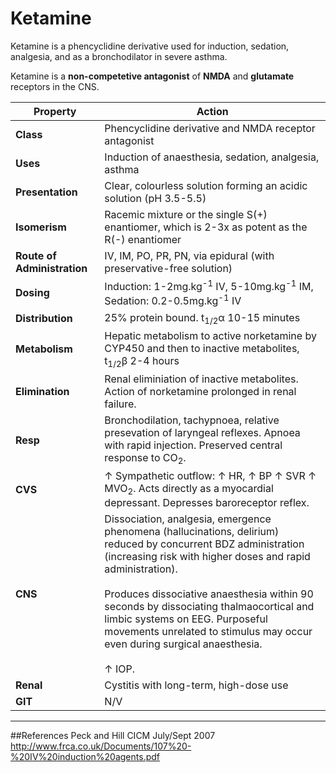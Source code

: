 # Ketamine

Ketamine is a phencyclidine derivative used for induction, sedation, analgesia, and as a bronchodilator in severe asthma.

Ketamine is a **non-competetive antagonist** of **NMDA** and **glutamate** receptors in the CNS. 

|Property|Action|
|--|--|
|**Class**|Phencyclidine derivative and NMDA receptor antagonist|
|**Uses**|Induction of anaesthesia, sedation, analgesia, asthma|
|**Presentation**| Clear, colourless solution forming an acidic solution (pH 3.5-5.5)|
|**Isomerism**| Racemic mixture or the single S(+) enantiomer, which is 2-3x as potent as the R(-) enantiomer|
|**Route of Administration**|IV, IM, PO, PR, PN, via epidural (with preservative-free solution)|
|**Dosing**|Induction: 1-2mg.kg<sup>-1</sup> IV, 5-10mg.kg<sup>-1</sup> IM, Sedation: 0.2-0.5mg.kg<sup>-1</sup> IV|
|**Distribution**|25% protein bound. t<sub>1/2</sub>α 10-15 minutes|
|**Metabolism**| Hepatic metabolism to active norketamine by CYP450 and then to inactive metabolites, t<sub>1/2</sub>β 2-4 hours|
|**Elimination**|Renal eliminiation of inactive metabolites. Action of norketamine prolonged in renal failure.|
|**Resp**|Bronchodilation, tachypnoea, relative presevation of laryngeal reflexes. Apnoea with rapid injection. Preserved central response to CO<sub>2</sub>.|
|**CVS**|↑ Sympathetic outflow: ↑ HR, ↑ BP ↑ SVR ↑ MVO<sub>2</sub>. Acts directly as a myocardial depressant. Depresses baroreceptor reflex.|
|**CNS**|Dissociation, analgesia, emergence phenomena (hallucinations, delirium) reduced by concurrent BDZ administration (increasing risk with higher doses and rapid administration). <br><br>Produces dissociative anaesthesia within 90 seconds by dissociating thalmaocortical and limbic systems on EEG. Purposeful movements unrelated to stimulus may occur even during surgical anaesthesia.<br><br>↑ IOP.|
|**Renal**|Cystitis with long-term, high-dose use|
|**GIT**|N/V|


---
##References
Peck and Hill
CICM July/Sept 2007
http://www.frca.co.uk/Documents/107%20-%20IV%20induction%20agents.pdf